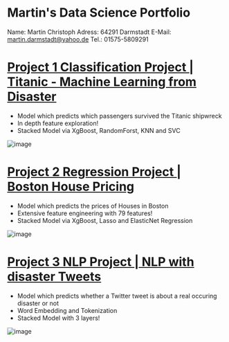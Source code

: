 # Martin's Data Science Portfolio
Name: Martin Christoph
Adress: 64291 Darmstadt
E-Mail: martin.darmstadt@yahoo.de
Tel.: 01575-5809291

# [Project 1 Classification Project | Titanic - Machine Learning from Disaster](https://www.kaggle.com/n8walker/classification-project-stackedmodel-for-beginner)
- Model which predicts which passengers survived the Titanic shipwreck 
- In depth feature exploration!
- Stacked Model via XgBoost, RandomForst, KNN and SVC

![image](https://user-images.githubusercontent.com/78095565/115109381-c335b900-9f75-11eb-81e2-a3c476846210.png)

# [Project 2 Regression Project | Boston House Pricing](https://www.kaggle.com/n8walker/regression-project-stacked-model#2.-Data-Cleaning%F0%9F%A7%B9)
- Model which predicts the prices of Houses in Boston
- Extensive feature engineering with 79 features!
- Stacked Model via XgBoost, Lasso and ElasticNet Regression

![image](https://user-images.githubusercontent.com/78095565/115109454-190a6100-9f76-11eb-93f4-d446993db1e7.png)

# [Project 3 NLP Project | NLP with disaster Tweets](https://www.kaggle.com/n8walker/nlp-project-embedding-stacking)
- Model which predicts whether a Twitter tweet is about a real occuring disaster or not
- Word Embedding and Tokenization
- Stacked Model with 3 layers!

![image](https://user-images.githubusercontent.com/78095565/115109394-d47ec580-9f75-11eb-9dfe-da2bad14fdc7.png)
